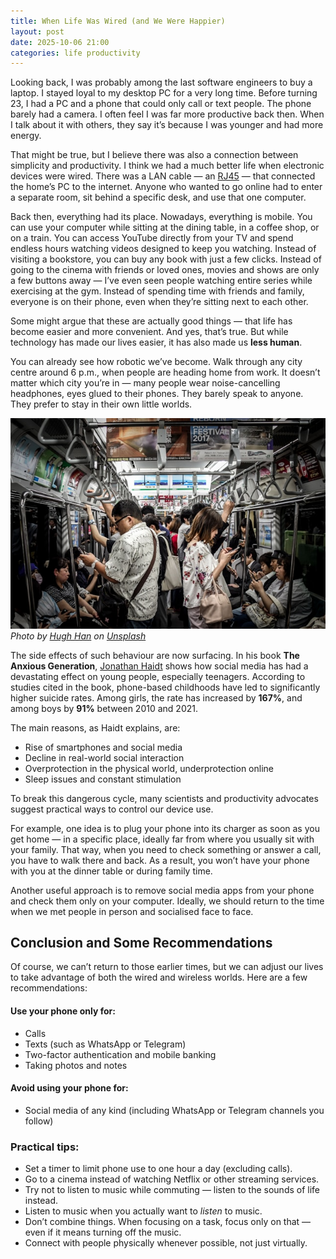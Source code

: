 ```yaml
---
title: When Life Was Wired (and We Were Happier)
layout: post
date: 2025-10-06 21:00
categories: life productivity
---
```


Looking back, I was probably among the last software engineers to buy a laptop. I stayed loyal to my desktop PC for a very long time. Before turning 23, I had a PC and a phone that could only call or text people. The phone barely had a camera. I often feel I was far more productive back then. When I talk about it with others, they say it’s because I was younger and had more energy.

That might be true, but I believe there was also a connection between simplicity and productivity. I think we had a much better life when electronic devices were wired. There was a LAN cable — an [RJ45](https://en.wikipedia.org/wiki/Registered_jack) — that connected the home’s PC to the internet. Anyone who wanted to go online had to enter a separate room, sit behind a specific desk, and use that one computer.

Back then, everything had its place. Nowadays, everything is mobile. You can use your computer while sitting at the dining table, in a coffee shop, or on a train. You can access YouTube directly from your TV and spend endless hours watching videos designed to keep you watching. Instead of visiting a bookstore, you can buy any book with just a few clicks. Instead of going to the cinema with friends or loved ones, movies and shows are only a few buttons away — I’ve even seen people watching entire series while exercising at the gym. Instead of spending time with friends and family, everyone is on their phone, even when they’re sitting next to each other.

Some might argue that these are actually good things — that life has become easier and more convenient. And yes, that’s true. But while technology has made our lives easier, it has also made us **less human**.

You can already see how robotic we’ve become. Walk through any city centre around 6 p.m., when people are heading home from work. It doesn’t matter which city you’re in — many people wear noise-cancelling headphones, eyes glued to their phones. They barely speak to anyone. They prefer to stay in their own little worlds.

![People checking their phone while they are in the train](/assets/images/hugh-han-people-checking-phone-when-in-train.jpg)
<em>Photo by [Hugh Han](https://unsplash.com/@hughhan?utm_content=creditCopyText&utm_medium=referral&utm_source=unsplash) on [Unsplash](https://unsplash.com/photos/people-inside-train-5pkYWUDDthQ?utm_content=creditCopyText&utm_medium=referral&utm_source=unsplash)</em>

The side effects of such behaviour are now surfacing. In his book **The Anxious Generation**, [Jonathan Haidt](https://jonathanhaidt.com/) shows how social media has had a devastating effect on young people, especially teenagers. According to studies cited in the book, phone-based childhoods have led to significantly higher suicide rates. Among girls, the rate has increased by **167%**, and among boys by **91%** between 2010 and 2021.

The main reasons, as Haidt explains, are:

- Rise of smartphones and social media
- Decline in real-world social interaction
- Overprotection in the physical world, underprotection online
- Sleep issues and constant stimulation

To break this dangerous cycle, many scientists and productivity advocates suggest practical ways to control our device use.

For example, one idea is to plug your phone into its charger as soon as you get home — in a specific place, ideally far from where you usually sit with your family. That way, when you need to check something or answer a call, you have to walk there and back. As a result, you won’t have your phone with you at the dinner table or during family time.

Another useful approach is to remove social media apps from your phone and check them only on your computer. Ideally, we should return to the time when we met people in person and socialised face to face.

## Conclusion and Some Recommendations

Of course, we can’t return to those earlier times, but we can adjust our lives to take advantage of both the wired and wireless worlds. Here are a few recommendations:

#### Use your phone only for:

- Calls
- Texts (such as WhatsApp or Telegram)
- Two-factor authentication and mobile banking
- Taking photos and notes

#### Avoid using your phone for:

- Social media of any kind (including WhatsApp or Telegram channels you follow)

### Practical tips:

- Set a timer to limit phone use to one hour a day (excluding calls).
- Go to a cinema instead of watching Netflix or other streaming services.
- Try not to listen to music while commuting — listen to the sounds of life instead.
- Listen to music when you actually want to _listen_ to music.
- Don’t combine things. When focusing on a task, focus only on that — even if it means turning off the music.
- Connect with people physically whenever possible, not just virtually.
